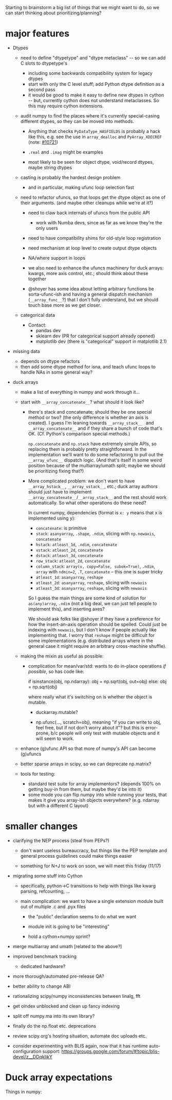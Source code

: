 Starting to brainstorm a big list of things that we might want to do,
so we can start thinking about prioritizing/planning?

# major features

* Dtypes

  * need to define "dtypetype" and "dtype metaclass" -- so we can add C
    slots to dtypetype's
    * including some backwards compatibility system for legacy dtypes
    * start with only the C level stuff; add Python dtype definition
      as a second pass
    * it would be good to make it easy to define new dtypes in cython
      -- but, currently cython does not understand metaclasses. So
      this may require cython extensions.

  * audit numpy to find the places where it's currently special-casing
    different dtypes, so they can be moved into methods.
  
    * Anything that checks `PyDataType_HASFIELDS` is probably a hack
      like this, e.g. see the use in `array_dealloc` and
      `PyArray_XDECREF`
      (note: [#10721](https://github.com/numpy/numpy/issues/10721))

    * `.real` and `.imag` might be examples

    * most likely to be seen for object dtype, void/record dtypes,
      maybe string dtypes

  * casting is probably the hardest design problem
  
    * and in particular, making ufunc loop selection fast

  * need to refactor ufuncs, so that loops get the dtype object as one
    of their arguments. (and maybe other cleanups while we're at it?)

    * need to claw back internals of ufuncs from the public API
      * work with Numba devs, since as far as we know they're the only
        users
    * need to have compatibility shims for old-style loop registration
    * need mechanism at loop level to create output dtype objects

    * NA/where support in loops

    * we also need to enhance the ufuncs machinery for duck arrays:
      kwargs, more axis control, etc.; should think about these
      together
      
    * @shoyer has some idea about letting arbitrary functions be
      sorta-ufunc-ish and having a general dispatch mechanism
      (`__array_func__`?) that I don't fully understand, but we should
      touch base more as we get closer.

  * categorical data
    * Contact:
      * pandas dev
      * sklearn dev (PR for categorical support already opened)
      * matplotlib dev (there is "categorical" support in matplotlib 2.1)

* missing data

  * depends on dtype refactors
  * then add some dtype method for isna, and teach ufunc loops to
    handle NAs in some general way?

* duck arrays

  * make a list of everything in numpy and work through it...
  
  * start with `__array_concatenate__`? what should it look like?
  
    * there's stack and concatenate; should they be one special method
      or two? (the only difference is whether an axis is created). I
      guess I'm leaning towards `__array_stack__ ` and
      `__array_concatenate__` and if they share a bunch of code that's
      OK. (Cf. Python's comparison special methods.)
      
      `np.concatenate` and `np.stack` have extremely simple APIs, so
      replacing them is probably pretty straightforward. In the
      implementation we'll want to do some refactoring to pull out the
      `__array_ufunc__` dispatch logic. (And that's itself in some
      weird position because of the multiarray/umath split; maybe we
      should be prioritizing fixing that?)
      
    * More complicated problem: we don't want to have
      `__array_hstack__`, `__array_vstack__`, etc.; duck array authors
      should just have to implement
      `__array_concatenate__`/`__array_stack__` and the rest should
      work automatically. So what other operations do these need?

      In current numpy, dependencies (format is `x: y` means that x is
      implemented using y):
      
      * `concatenate`: is primitive
      * `stack`: `asanyarray`, `.shape`, `.ndim`, slicing with
        `np.newaxis`, `concatenate`
      * `hstack`: `atleast_1d`, `.ndim`, `concatenate`
      * `vstack`: `atleast_2d`, `concatenate`
      * `dstack`: `atleast_3d`, `concatenate`
      * `row_stack`: `atleast_2d`, `concatenate`
      * `column_stack`: `array(v, copy=False, subok=True)`, `.ndim`,
        `array` with `ndmin=2`, `.T`, `concatenate` – this one is
        super tricky
      * `atleast_1d`: `asanyarray`, `reshape`
      * `atleast_2d`: `asanyarray`, `reshape`, slicing with `newaxis`
      * `atleast_3d`: `asanyarray`, `reshape`, slicing with `newaxis`

      So I guess the main things are some kind of solution for
      `as(any)array`, `.ndim` (not a big deal, we can just tell people
      to implement this), and inserting axes?
      
      We should ask folks like @shoyer if they have a preference for
      how the insert-an-axis operation should be spelled. Could just
      be indexing with `newaxis`, but I don't know if people actually
      like implementing that. I worry that `reshape` might be
      difficult for some implementations (e.g. distributed arrays
      where in the general case it might require an arbitrary
      cross-machine shuffle).

  * making the mixin as useful as possible:
  
    * complication for mean/var/std: wants to do in-place operations *if
      possible*, so has code like:
      
      if isinstance(obj, np.ndarray):
          obj = np.sqrt(obj, out=obj)
      else:
          obj = np.sqrt(obj)

      where really what it's switching on is whether the object is
      mutable.
      
      - duckarray.mutable?

      - np.ufunc(..., scratch=obj), meaning "if you can write to obj,
        feel free, but if not don't worry about it"?
        but this is error-prone, b/c people will only test with
        mutable objects and it will seem to work.

  * enhance (g)ufunc API so that more of numpy's API can become
    (g)ufuncs

  * better sparse arrays in scipy, so we can deprecate np.matrix?
  
  * tools for testing:
    * standard test suite for array implementors? (depends 100% on
      getting buy-in from them, but maybe they'd be into it)
    * some mode you can flip numpy into while running your tests, that
      makes it give you array-ish objects everywhere? (e.g. ndarray
      but with a different C layout)

# smaller changes

* clarifying the NEP process (steal from PEPs?)

  * don't want useless bureaucracy, but things like the PEP template
    and general process guidelines could make things easier

  * something for N+J to work on soon, we will meet this friday
    (11/17)

* migrating some stuff into Cython

  * specifically, python->C transitions to help with things like kwarg
    parsing, refcounting, ...

  * main complication: we want to have a single extension module built
    out of multiple .c and .pyx files

    * the "public" declaration seems to do what we want
    
    * module init is going to be "interesting"
    
    * hold a cython+numpy sprint?

* merge multiarray and umath [related to the above?]

* improved benchmark tracking

  * dedicated hardware?

* more thorough/automated pre-release QA?

* better ability to change ABI

* rationalizing scipy/numpy inconsistencies between linalg, fft

* get oindex unblocked and clean up fancy indexing

* split off numpy.ma into its own library?

* finally do the np.float etc. deprecations

* review scipy.org's hosting situation, automate doc uploads etc.

* consider experimenting with BLIS again, now that it has runtime
  auto-configuration support:
  https://groups.google.com/forum/#!topic/blis-devel/z__DDqkIikY

# Duck array expectations

Things in numpy:


